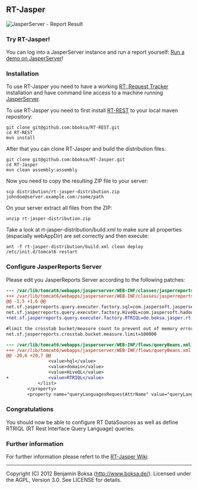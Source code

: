 ## RT-Jasper

![JasperServer - Report Result](https://raw.github.com/wiki/bboksa/RT-Jasper/images/JasperServer%20-%20Report%20Result.png)

### Try RT-Jasper!

You can log into a JasperServer instance and run a report yourself: [Run a demo on JasperServer](https://github.com/bboksa/RT-Jasper/wiki/Run-a-demo-on-JasperServer)!

### Installation

To use RT-Jasper you need to have a working [RT: Request Tracker](http://bestpractical.com/rt/) installation and have command line access to a machine running [JasperServer](http://jasperforge.org/projects/jasperserver).

To use RT-Jasper you need to first install [RT-REST](http://projects.boksa.de/RT-REST "RT-REST") to your local maven repository:

```
git clone git@github.com:bboksa/RT-REST.git
cd RT-REST
mvn install
```

After that you can clone RT-Jasper and build the distribution files:

```
git clone git@github.com:bboksa/RT-Jasper.git
cd RT-Jasper
mvn clean assembly:assembly
```

Now you need to copy the resulting ZIP file to your server:

```
scp distribution/rt-jasper-distribution.zip johndoe@server.example.com:/some/path
```

On your server extract all files from the ZIP:

```
unzip rt-jasper-distribution.zip
```

Take a look at rt-jasper-distribution/build.xml to make sure all properties (espacially webAppDir) are set correctly and then execute:

```
ant -f rt-jasper-distribution/build.xml clean deploy
/etc/init.d/tomcat6 restart
```

### Configure JasperReports Server

Please edit you JasperReports Server according to the following patches:

```diff
--- /var/lib/tomcat6/webapps/jasperserver/WEB-INF/classes/jasperreports.properties.orig  2012-04-19 22:56:24.000000000 +0200
+++ /var/lib/tomcat6/webapps/jasperserver/WEB-INF/classes/jasperreports.properties	2012-04-19 22:58:42.000000000 +0200
@@ -1,5 +1,6 @@
net.sf.jasperreports.query.executer.factory.sql=com.jaspersoft.jasperserver.api.engine.jasperreports.util.JRTimezoneJdbcQueryExecuterFactory
net.sf.jasperreports.query.executer.factory.HiveQL=com.jaspersoft.hadoop.hive.HiveQueryExecuterFactory
+net.sf.jasperreports.query.executer.factory.RTRIQL=de.boksa.jasper.rt.util.JRRTRESTInterfaceQueryExecuterFactory

#limit the crosstab bucket/measure count to prevent out of memory errors
net.sf.jasperreports.crosstab.bucket.measure.limit=100000
```

```diff
--- /var/lib/tomcat6/webapps/jasperserver/WEB-INF/flows/queryBeans.xml.orig  2012-04-19 22:56:16.000000000 +0200
+++ /var/lib/tomcat6/webapps/jasperserver/WEB-INF/flows/queryBeans.xml	2012-04-19 22:57:48.000000000 +0200
@@ -20,6 +20,7 @@
				<value>hql</value>
				<value>domain</value>
                <value>HiveQL</value>
+				<value>RTRIQL</value>
			</list>
		</property>
		<property name="queryLanguagesRequestAttrName" value="queryLanguages"/>
```

### Congratulations

You should now be able to configure RT DataSources as well as define RTRIQL (RT Rest Interface Query Language) queries.

### Further information

For further information please refert to the [RT-Jasper Wiki](https://github.com/bboksa/RT-Jasper/wiki).

***

Copyright (C) 2012  Benjamin Boksa (http://www.boksa.de/).
Licensed under the AGPL, Version 3.0. See LICENSE for details.